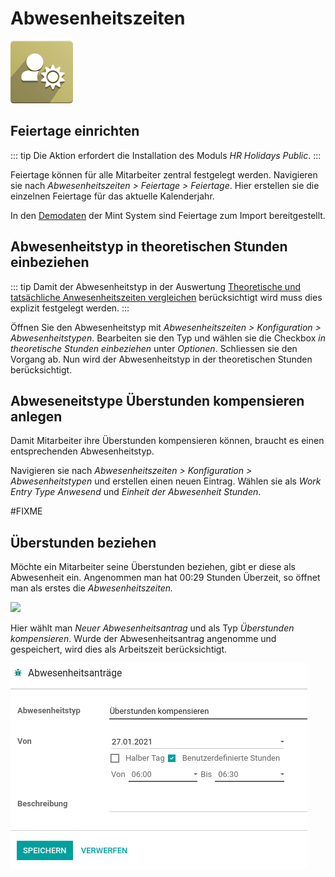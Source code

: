 # Abwesenheitszeiten
![icons_odoo_hr_holidays](assets/icons_odoo_hr_holidays.png)

## Feiertage einrichten

::: tip
Die Aktion erfordert die Installation des Moduls *HR Holidays Public*.
:::

Feiertage können für alle Mitarbeiter zentral festgelegt werden. Navigieren sie nach *Abwesenheitszeiten > Feiertage > Feiertage*. Hier erstellen sie die einzelnen Feiertage für das aktuelle Kalenderjahr.

In den [Demodaten](Datenmanagement.md#Demodaten%20anzeigen) der Mint System sind Feiertage zum Import bereitgestellt.

## Abwesenheitstyp in theoretischen Stunden einbeziehen

::: tip
Damit der Abwesenheitstyp in der Auswertung [Theoretische und tatsächliche Anwesenheitszeiten vergleichen](Anwesenheitszeiten.md#Theoretische%20und%20tats%C3%A4chliche%20Anwesenheitszeiten%20vergleichen) berücksichtigt wird muss dies explizit festgelegt werden.
:::

Öffnen Sie den Abwesenheitstyp mit *Abwesenheitszeiten > Konfiguration > Abwesenheitstypen*. Bearbeiten sie den Typ und wählen sie die Checkbox *in theoretische Stunden einbeziehen* unter *Optionen*. Schliessen sie den Vorgang ab. Nun wird der Abwesenheitstyp in der theoretischen Stunden berücksichtigt.

## Abweseneitstype Überstunden kompensieren anlegen

Damit Mitarbeiter ihre Überstunden kompensieren können, braucht es einen entsprechenden Abwesenheitstyp.

Navigieren sie nach *Abwesenheitszeiten > Konfiguration > Abwesenheitstypen* und erstellen einen neuen Eintrag. Wählen sie als *Work Entry Type* *Anwesend* und *Einheit der Abwesenheit* *Stunden*.

#FIXME

## Überstunden beziehen

Möchte ein Mitarbeiter seine Überstunden beziehen, gibt er diese als Abwesenheit ein. Angenommen man hat 00:29 Stunden Überzeit, so öffnet man als erstes die *Abwesenheitszeiten.*

![](assets/Odoo%20Abwesenheit%20%C3%9Cberstunden%20anzeigen.png)

Hier wählt man *Neuer Abwesenheitsantrag* und als Typ *Überstunden kompensieren*. Wurde der Abwesenheitsantrag angenomme und gespeichert, wird dies als Arbeitszeit berücksichtigt.

![](assets/Odoo%20Abwesenheitszeiten%20Abwesenheitsantrag%20erstellen.png)